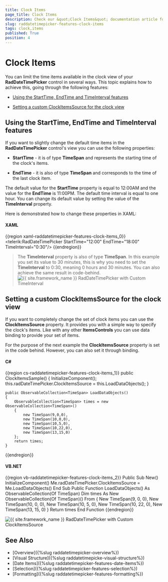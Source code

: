```yaml
---
title: Clock Items
page_title: Clock Items
description: Check our &quot;Clock Items&quot; documentation article for the RadDateTimePicker {{ site.framework_name }} control.
slug: raddatetimepicker-features-clock-items
tags: clock,items
published: True
position: 4
---
```


# Clock Items

You can limit the time items available in the clock view of your __RadDateTimePicker__ control in several ways. This topic explains how to achieve this, going through the following features:

* [Using the StartTime, EndTime and TimeInterval features](#using-the-starttime-endtime-and-timeinterval-features)

* [Setting a custom ClockItemsSource for the clock view](#setting-a-custom-clockitemssource-for-the-clock-view)

## Using the StartTime, EndTime and TimeInterval features

If you want to slightly change the default time items in the __RadDateTimePicker__ control's view you can use the following properties:

* __StartTime__ - it is of type __TimeSpan__ and represents the starting time of the clock's items.

* __EndTime__ - it is also of type __TimeSpan__ and corresponds to the time of the last clock item.

The default value for the __StartTime__ property is equal to 12:00AM and the value for the __EndTime__ is 11:00PM. The default time interval is equal to one hour. You can change its default value by setting the value of the __TimeInterval__ property.

Here is demonstrated how to change these properties in XAML:

#### __XAML__  
{{region xaml-raddatetimepicker-features-clock-items_0}}
	<telerik:RadDateTimePicker StartTime="12:00" EndTime="18:00" TimeInterval="0:30"/>
{{endregion}}

>The __TimeInterval__ property is also of type __TimeSpan__. In this example you set its value to 30 minutes, this is why you need to set the __TimeInterval__ to 0:30, meaning 0 hours and 30 minutes. You can also achieve the same result in code-behind.
         
![{{ site.framework_name }} RadDateTimePicker with Custom TimeInterval](images/dateTimePicker_features_clock_items_010.png)

## Setting a custom ClockItemsSource for the clock view

If you want to completely change the set of clock items you can use the __ClockItemsSource__ property. It provides you with a simple way to specify the clock's items. Like with any other __ItemsControls__ you can use data binding to provide your set of items.

For the purpose of the next example the __ClockItemsSource__ property is set in the code behind. However, you can also set it through binding.

#### __C#__  
{{region cs-raddatetimepicker-features-clock-items_1}}
	public ClockItemsSample()
	{
	    InitializeComponent();
	    this.radDateTimePicker.ClockItemsSource = this.LoadDataObjects();
	}
	
	public ObservableCollection<TimeSpan> LoadDataObjects()
	{
	    ObservableCollection<TimeSpan> times = new ObservableCollection<TimeSpan>()
	    {
	        new TimeSpan(9,0,0),
	        new TimeSpan(10,0,0),
	        new TimeSpan(10,5,0),
	        new TimeSpan(10,22,0),
	        new TimeSpan(13,15,0)
	    };
	    return times;
	}
{{endregion}}

#### __VB.NET__  
{{region vb-raddatetimepicker-features-clock-items_2}}
	Public Sub New()
	    InitializeComponent()
	    Me.radDateTimePicker.ClockItemsSource = Me.LoadDataObjects()
	End Sub
	Public Function LoadDataObjects() As ObservableCollection(Of TimeSpan)
	    Dim times As New ObservableCollection(Of TimeSpan)() From {
	      New TimeSpan(9, 0, 0),
	      New TimeSpan(10, 0, 0),
	      New TimeSpan(10, 5, 0),
	      New TimeSpan(10, 22, 0),
	      New TimeSpan(13, 15, 0)
	     }
	    Return times
	End Function
{{endregion}}

![{{ site.framework_name }} RadDateTimePicker with Custom ClockItemsSource](images/dateTimePicker_features_clock_items_020.png)

## See Also  
 * [Overview]({%slug raddatetimepicker-overview%})
 * [Visual Structure]({%slug raddatetimepicke-visual-structure%})
 * [Date Items]({%slug raddatetimepicker-features-date-items%})
 * [Selection]({%slug raddatetimepicker-features-selection%})
 * [Formatting]({%slug raddatetimepicker-features-formatting%})
